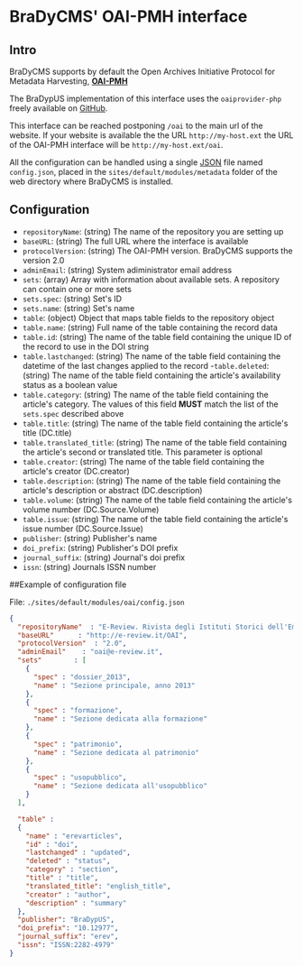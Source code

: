 # BraDyCMS' OAI-PMH interface

## Intro

BraDyCMS supports by default the Open Archives Initiative Protocol for Metadata Harvesting, **[OAI-PMH](http://www.openarchives.org/pmh)**

The BraDypUS implementation of this interface uses the `oaiprovider-php` freely available on [GitHub](https://github.com/martijnvogten/oaiprovider-php).

This interface can be reached postponing `/oai` to the main url of the website. If your website is available the the URL `http://my-host.ext` the URL of the OAI-PMH interface will be `http://my-host.ext/oai`.

All the configuration can be handled using a single [JSON](http://www.json.org) file named `config.json`, placed in the `sites/default/modules/metadata` folder of the web directory where BraDyCMS is installed.

## Configuration

- `repositoryName`: (string) The name of the repository you are setting up
- `baseURL`: (string) The full URL where the interface is available
- `protocolVersion`: (string) The OAI-PMH version. BraDyCMS supports the version 2.0
- `adminEmail`: (string) System adiministrator email address
- `sets`: (array) Array with information about available sets. A repository can contain one or more sets
 - `sets.spec`: (string) Set's ID
 - `sets.name`: (string) Set's name
- `table`: (object) Object that maps table fields to the repository object
 - `table.name`: (string) Full name of the table containing the record data
 - `table.id`: (string) The name of the table field containing the unique ID of the record to use in the DOI string
 - `table.lastchanged`: (string) The name of the table field containing the datetime of the last changes applied to the record
 -`table.deleted`: (string) The name of the table field containing the article's availability status as a boolean value
 - `table.category`: (string) The name of the table field containing the article's category. The values of this field **MUST** match the list of the <code>sets.spec</code> described above
 - `table.title`: (string) The name of the table field containing the article's title (DC.title)
 - `table.translated_title`: (string) The name of the table field containing the article's second or translated title. This parameter is optional
 - `table.creator`: (string) The name of the table field containing the article's creator (DC.creator)
 - `table.description`: (string) The name of the table field containing the article's description or abstract (DC.description)
 - `table.volume`: (string) The name of the table field containing the article's volume number (DC.Source.Volume)
 - `table.issue`: (string) The name of the table field containing the article's issue number (DC.Source.Issue)
- `publisher`: (string) Publisher's name
- `doi_prefix`: (string) Publisher's DOI prefix
- `journal_suffix`: (string) Journal's doi prefix
- `issn`: (string) Journals ISSN number

##Example of configuration file

File: `./sites/default/modules/oai/config.json`

```json
{
  "repositoryName"  : "E-Review. Rivista degli Istituti Storici dell'Emilia-Romagna in Rete",
  "baseURL"      : "http://e-review.it/OAI",
  "protocolVersion"  : "2.0",
  "adminEmail"    : "oai@e-review.it",
  "sets"        : [
    {
      "spec" : "dossier_2013",
      "name" : "Sezione principale, anno 2013"
    },
    {
      "spec" : "formazione",
      "name" : "Sezione dedicata alla formazione"
    },
    {
      "spec" : "patrimonio",
      "name" : "Sezione dedicata al patrimonio"
    },
    {
      "spec" : "usopubblico",
      "name" : "Sezione dedicata all'usopubblico"
    }
  ],

  "table" :
  {
    "name" : "erevarticles",
    "id" : "doi",
    "lastchanged" : "updated",
    "deleted" : "status",
    "category" : "section",
    "title" : "title",
    "translated_title": "english_title",
    "creator" : "author",
    "description" : "summary"
  },
  "publisher": "BraDypUS",
  "doi_prefix": "10.12977",
  "journal_suffix": "erev",
  "issn": "ISSN:2282-4979"
}
```
